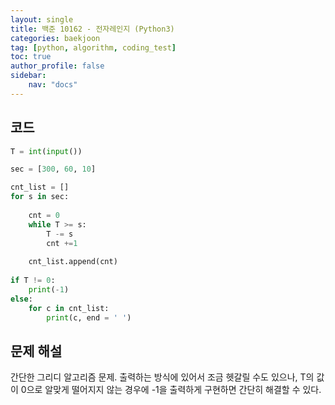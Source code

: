 ```yaml
---
layout: single
title: 백준 10162 - 전자레인지 (Python3)
categories: baekjoon
tag: [python, algorithm, coding_test]
toc: true 
author_profile: false
sidebar:
    nav: "docs"
---
```


## 코드

```python
T = int(input())

sec = [300, 60, 10]

cnt_list = []
for s in sec:   
    
    cnt = 0
    while T >= s:
        T -= s
        cnt +=1
        
    cnt_list.append(cnt)
    
if T != 0:
    print(-1)
else:
    for c in cnt_list:
        print(c, end = ' ')
```



## 문제 해설

간단한 그리디 알고리즘 문제. 출력하는 방식에 있어서 조금 헷갈릴 수도 있으나, T의 값이 0으로 알맞게 떨어지지 않는 경우에 -1을 출력하게 구현하면 간단히 해결할 수 있다.


